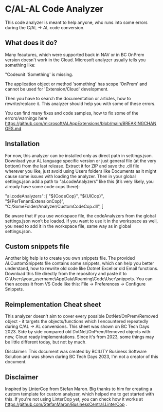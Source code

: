 # C/AL-AL Code Analyzer

This code analyzer is meant to help anyone, who runs into some errors during the C/AL -> AL code conversion.

## What does it do?

Many feautures, which were supported back in NAV or in BC OnPrem version doesn't work in the Cloud. Microsoft analyzer usually tells you something like:

"Codeunit 'Something' is missing.

The application object or method 'something' has scope 'OnPrem' and cannot be used for 'Extension/Cloud' development.

Then you have to search the documentation or articles, how to rewrite/replace it. This analyzer should help you with some of these errors.

You can find many fixes and code samples, how to fix some of the errors/warnings here https://github.com/microsoft/ALAppExtensions/blob/main/BREAKINGCHANGES.md

## Installation

For now, this analyzer can be installed only as direct path in settings.json. Download your AL language specific version or just general file (at the very bottom) from the last release. Extract it for ZIP and save the .dll file wherever you like, just avoid using Users folders like Documents as it might cause some issues with loading the analyzer.
Then in your global settings.json add a path to "al.codeAnalyzers" like this (it’s very likely, you already have some code cops there):

"al.codeAnalyzers": [
        "${CodeCop}",
        "${UICop}",
        "${PerTenantExtensionCop}",
        "C:/SomeFolder/Analyzer/CustomCodeCop.dll",
    ]

Be aware that if you use workspace file, the codeAnalyzers from the global settings.json won’t be loaded. If you want to use it in the workspace as well, you need to add it in the workspace file, same way as in global settings.json.

## Custom snippets file

Another big help is to create you own snippets file. The provided ALCustomSnippets file contains some snippets, which can help you better understand, how to rewrite old code like Dotnet Excel or old Email functions. Download this file directly from the repository and paste it to C:\Users\your_username\AppData\Roaming\Code\User\snippets. You can then access it from VS Code like this: File -> Preferences -> Configure Snippets.

## Reimplementation Cheat sheet

This analyzer doesn't aim to cover every possible DotNet/OnPrem/Removed object - it targets the objects/functions which I encountered repeatedly during C/AL -> AL conversions.
This sheet was shown on BC Tech Days 2023. Side by side compared old DotNet/OnPrem/Removed objects with new, Cloud ready implementations. Since it's from 2023, some things may be little different today, but not by much.

Disclaimer: This document was created by BCILITY Business Software Solution and was shown during BC Tech Days 2023,  I'm not a creator of this document.

## Disclaimer

Inspired by LinterCop from Stefan Maron. Big thanks to him for creating a custom template for custom analyzer, which helped me to get started with this.
If you're not using LinterCop yet, you can check how it works at https://github.com/StefanMaron/BusinessCentral.LinterCop .
